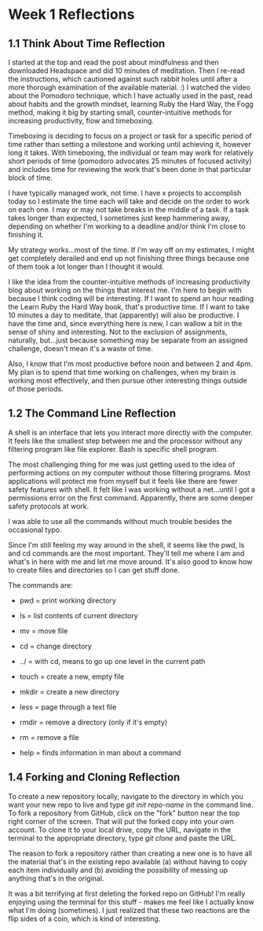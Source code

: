 # Week 1 Reflections

## 1.1 Think About Time Reflection

I started at the top and read the post about mindfulness and then downloaded Headspace and did 10 minutes of meditation. Then I re-read the instructions, which cautioned against such rabbit holes until after a more thorough examination of the available material. :) I watched the video about the Pomodoro technique, which I have actually used in the past, read about habits and the growth mindset, learning Ruby the Hard Way, the Fogg method, making it big by starting small, counter-intuitive methods for increasing productivity, flow and timeboxing. 

Timeboxing is deciding to focus on a project or task for a specific period of time rather than setting a milestone and working until achieving it, however long it takes. With timeboxing, the individual or team may work for relatively short periods of time (pomodoro advocates 25 minutes of focused activity) and includes time for reviewing the work that's been done in that particular block of time.

I have typically managed work, not time. I have x projects to accomplish today so I estimate the time each will take and decide on the order to work on each one. I may or may not take breaks in the middle of a task. If a task takes longer than expected, I sometimes just keep hammering away, depending on whether I'm working to a deadline and/or think I'm close to finishing it. 

My strategy works...most of the time. If I'm way off on my estimates, I might get completely derailed and end up not finishing three things because one of them took a lot longer than I thought it would.

I like the idea from the counter-intuitive methods of increasing productivity blog about working on the things that interest me. I'm here to begin with because I think coding will be interesting. If I want to spend an hour reading the Learn Ruby the Hard Way book, that's productive time. If I want to take 10 minutes a day to meditate, that (apparently) will also be productive. I have the time and, since everything here is new, I can wallow a bit in the sense of shiny and interesting. Not to the exclusion of assignments, naturally, but...just because something may be separate from an assigned challenge, doesn't mean it's a waste of time.

Also, I know that I'm most productive before noon and between 2 and 4pm. My plan is to spend that time working on challenges, when my brain is working most effectively, and then pursue other interesting things outside of those periods.

## 1.2 The Command Line Reflection

A shell is an interface that lets you interact more directly with the computer. It feels like the smallest step between me and the processor without any filtering program like file explorer. Bash is specific shell program.

The most challenging thing for me was just getting used to the idea of performing actions on my computer without those filtering programs. Most applications will protect me from myself but it feels like there are fewer safety features with shell. It felt like I was working without a net...until I got a permissions error on the first command. Apparently, there are some deeper safety protocols at work.

I was able to use all the commands without much trouble besides the occasional typo.

Since I'm still feeling my way around in the shell, it seems like the pwd, ls and cd commands are the most important. They'll tell me where I am and what's in here with me and let me move around. It's also good to know how to create files and directories so I can get stuff done. 

The commands are:

 - pwd = print working directory

 - ls = list contents of current directory

 - mv = move file

 - cd = change directory

 - ../ = with cd, means to go up one level in the current path

 - touch = create a new, empty file

 - mkdir = create a new directory

 - less = page through a text file

 - rmdir = remove a directory (only if it's empty)

 - rm = remove a file

 - help = finds information in man about a command

## 1.4 Forking and Cloning Reflection

To create a new repository locally, navigate to the directory in which you want your new repo to live and type *git init repo-name* in the command line. To fork a repository from GitHub, click on the "fork" button near the top right corner of the screen. That will put the forked copy into your own account. To clone it to your local drive, copy the URL, navigate in the terminal to the appropriate directory, type *git clone* and paste the URL.

The reason to fork a repository rather than creating a new one is to have all the material that's in the existing repo available (a) without having to copy each item individually and (b) avoiding the possibility of messing up anything that's in the original.

It was a bit terrifying at first deleting the forked repo on GitHub! I'm really enjoying using the terminal for this stuff - makes me feel like I actually know what I'm doing (sometimes). I just realized that these two reactions are the flip sides of a coin, which is kind of interesting.